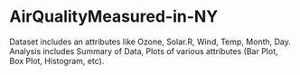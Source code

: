 # AirQualityMeasured-in-NY
Dataset includes an attributes like Ozone, Solar.R, Wind, Temp, Month, Day.
Analysis includes Summary of Data, Plots of various attributes (Bar Plot, Box Plot, Histogram, etc).
